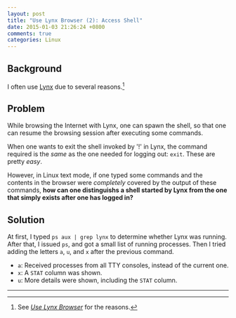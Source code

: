 ```yaml
---
layout: post
title: "Use Lynx Browser (2): Access Shell"
date: 2015-01-03 21:26:24 +0800
comments: true
categories: Linux
---
```


Background
---

I often use [Lynx] due to several reasons.[^use_lynx]

Problem
---

While browsing the Internet with Lynx, one can spawn the shell, so that
one can resume the browsing session after executing some commands.

When one wants to exit the shell invoked by '!' in Lynx, the command
required is the *same* as the one needed for logging out: `exit`.
These are pretty *easy*.

However, in Linux text mode, if one typed some commands and the
contents in the browser were *completely* covered by the output of
these commands, **how can one distinguishs a shell started by Lynx
from the one that simply exists after one has logged in?**

<!-- more -->

Solution
---

At first, I typed `ps aux | grep lynx` to determine whether Lynx was
running.  After that, I issued `ps`, and got a small list of running
processes.  Then I tried adding the letters `a`, `u`, and `x` after
the previous command.

- `a`: Received processes from all TTY consoles, instead of the
    current one.
- `x`: A `STAT` column was shown.
- `u`: More details were shown, including the `STAT` column.

---
[^use_lynx]: See [*Use Lynx Browser*][pp_lynx] for the reasons.

[Lynx]: http://lynx.isc.org/ "Lynx Browser"
[pp_lynx]: /blog/2014/06/07/use-lynx-browser/
